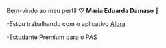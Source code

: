 Bem-vindo ao meu perfil ♡
**Maria Eduarda Damaso** 💛

-Estou trabalhando com o aplicativo [Alura](https://www.alura.com.br/)

-Estudante Premium para o PAS
